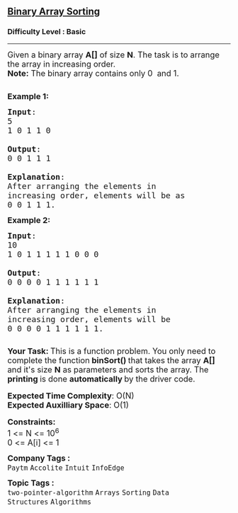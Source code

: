 <h2><a href="https://www.geeksforgeeks.org/problems/binary-array-sorting-1587115620/1?page=1&difficulty%5B%5D=-1&category%5B%5D=Arrays&sortBy=submissions">Binary Array Sorting</a></h2><h3>Difficulty Level : Basic</h3><hr><div class="problems_problem_content__Xm_eO"><p><span style="font-size:18px">Given a binary array <strong>A[]</strong> of size <strong>N</strong>. The task is to arrange the array in increasing order.</span><br>
<span style="font-size:18px"><strong>Note:</strong> The binary array contains only 0&nbsp; and 1.</span><br>
&nbsp;</p>

<p><span style="font-size:18px"><strong>Example 1:</strong></span></p>

<pre><span style="font-size:18px"><strong>Input</strong>: 
5
1 0 1 1 0

<strong>Output</strong>: 
0 0 1 1 1

<strong>Explanation</strong>: 
After arranging the elements in 
increasing order, elements will be as 
0 0 1 1 1.</span></pre>

<p><span style="font-size:18px"><strong>Example 2:</strong></span></p>

<pre><span style="font-size:18px"><strong>Input</strong>:
10
1 0 1 1 1 1 1 0 0 0

<strong>Output</strong>: 
0 0 0 0 1 1 1 1 1 1

<strong>Explanation</strong>: 
After arranging the elements in 
increasing order, elements will be 
0 0 0 0 1 1 1 1 1 1.
</span>
</pre>

<p><strong><span style="font-size:18px">Your Task:&nbsp;</span></strong><span style="font-size:18px">This is a function problem. You only need to complete the function<strong> binSort()&nbsp;</strong>that takes the array&nbsp;<strong>A[] </strong>and it's size <strong>N</strong> as parameters and sorts the array. The <strong>printing </strong>is done <strong>automatically </strong>by the driver code.</span><br>
<br>
<span style="font-size:18px"><strong>Expected Time Complexity</strong>: O(N)<br>
<strong>Expected Auxilliary Space</strong>: O(1)</span><br>
<br>
<span style="font-size:18px"><strong>Constraints:</strong><br>
1 &lt;=&nbsp;N &lt;= 10<sup>6</sup><br>
0 &lt;= A[i] &lt;= 1</span></p>
</div><p><span style=font-size:18px><strong>Company Tags : </strong><br><code>Paytm</code>&nbsp;<code>Accolite</code>&nbsp;<code>Intuit</code>&nbsp;<code>InfoEdge</code>&nbsp;<br><p><span style=font-size:18px><strong>Topic Tags : </strong><br><code>two-pointer-algorithm</code>&nbsp;<code>Arrays</code>&nbsp;<code>Sorting</code>&nbsp;<code>Data Structures</code>&nbsp;<code>Algorithms</code>&nbsp;